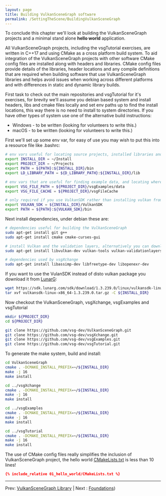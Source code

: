 ```yaml
---
layout: page
title: Building VulkanSceneGraph software
permalink: /SettingTheScene/BuildingVulkanSceneGraph
---
```


To conclude this chapter we'll look at building the VulkanSceneGraph projects and a minimal stand alone **hello world** application.

All VulkanSceneGraph projects, including the vsgTutorial exercises, are written in C++17 and using CMake as a cross platform build system. To aid integration of the VulkanSceneGraph projects with other software CMake config files are installed along with headers and libraries.  CMake config files provide details of the libraries, header locations and any compile definitions that are required when building software that use VulkanSceneGraph libraries and helps avoid issues when working across different platforms and with differences in static and dynamic library builds.

First task to check out the main repositories and vsgTutorial for it's exercises, for brevity we'll assume you debian based system and install headers, libs and cmake files locally and set env paths up to find the install locations, this way there is no need to install to system directories. If you have other types of system use one of the alternative build instructions:
* Windows - to be written (looking for volunteers to write this.)
* macOS - to be written (looking for volunteers to write this.)

First we'll set up some env var, for easy of use you may wish to put this into a resource file like .bashrc:

~~~ sh
# env vars useful for locating source projects, installed libraries and binaries
export INSTALL_DIR = ~/Install
export PROJECT_DIR = ~/Projects
export PATH = ${PATH}:${INSTALL_DIR}/bin
export LD_LIBRARY_PATH = ${D_LIBRARY_PATH}:${INSTALL_DIR}/lib

# env vars that are useful for finding example data, and locating where to cache files downloading from http during database paging
export VSG_FILE_PATH = ${PROJECT_DIR}/vsgExamples/data
export VSG_FILE_CACHE = ${PROJECT_DIR}/vsgFileCache

# only required if you use VulkanSDK rather than installing vulkan from distro repositories
export VULKAN_SDK = ${INSTALL_DIR}/VulkanSDK
export PATH = ${PATH}:${VULKAN_SDK}/bin
~~~

Next install dependencies, under debian these are:

~~~ sh
# dependencies useful for building the VulkanSceneGraph
sudo apt-get install git g++
sudo apt-get install cmake cmake-curses-gui

# install Vulkan and the validation layers, alternatively you can download and install the VulkanSDK, see below.
sudo apt-get install libvulkan-dev vulkan-tools vulkan-validationlayers

# dependencies used by vsgXchange
sudo apt-get install libassimp-dev libfreetype-dev libopenexr-dev
~~~

If you want to use the VulanSDK instead of disto vulkan package you download it from [LunarG](https://vulkan.lunarg.com/sdk/home):

~~~ sh
wget https://sdk.lunarg.com/sdk/download/1.3.239.0/linux/vulkansdk-linux-x86_64-1.3.239.0.tar.gz
tar xvf vulkansdk-linux-x86_64-1.3.239.0.tar.gz -C ${INSTALL_DIR}
~~~

Now checkout the VulkanSceneGraph, vsgXchange, vsgExamples and vsgTutorial

~~~ sh
mkdir ${PROJECT_DIR}
cd ${PROJECT_DIR}

git clone https://github.com/vsg-dev/VulkanSceneGraph.git
git clone https://github.com/vsg-dev/vsgXchange.git
git clone https://github.com/vsg-dev/vsgExamples.git
git clone https://github.com/vsg-dev/vsgTutorial.git
~~~

To generate the make system, build and install:

~~~ sh
cd VulkanSceneGraph
cmake . -DCMAKE_INSTALL_PREFIX=~/${INSTALL_DIR}
make -j 16
make install

cd ../vsgXchange
cmake . -DCMAKE_INSTALL_PREFIX=~/${INSTALL_DIR}
make -j 16
make install

cd ../vsgExamples
cmake . -DCMAKE_INSTALL_PREFIX=~/${INSTALL_DIR}
make -j 16
make install

cd ../vsgTutorial
cmake . -DCMAKE_INSTALL_PREFIX=~/${INSTALL_DIR}
make -j 16
make install
~~~

The use of CMake config files really simplifies the inclusion of VulkanSceneGraph project, the hello world [CMakeLists.txt](01_hello_world/CMakeLists.txt) is less than 10 lines!

~~~ cmake
{% include_relative 01_hello_world/CMakeLists.txt %}
~~~

---

Prev: [VulkanSceneGraph Library](VulkanSceneGraphLibrary.md) | Next : [Foundations](../2_Foundations/index.md))
